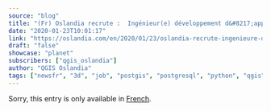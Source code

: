 ```yaml
---
source: "blog"
title: "(Fr) Oslandia recrute :  Ingénieur(e) développement d&#8217;applications SIG ( Python / SQL / QGIS )"
date: "2020-01-23T10:01:17"
link: "https://oslandia.com/en/2020/01/23/oslandia-recrute-ingenieure-developpement-dapplications-sig-python-sql-qgis/"
draft: "false"
showcase: "planet"
subscribers: ["qgis_oslandia"]
author: "QGIS Oslandia"
tags: ["newsfr", "3d", "job", "postgis", "postgresql", "python", "qgis", "recrutement", "sql"]
---
```


<p class="qtranxs-available-languages-message qtranxs-available-languages-message-en">Sorry, this entry is only available in <a class="qtranxs-available-language-link qtranxs-available-language-link-fr" href="http://oslandia.com/fr/tag/qgis-en/feed/atom/" title="Fr">French</a>.</p>
